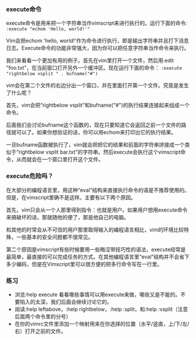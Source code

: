 ### execute命令

execute命令是用来把一个字符串当作vimscript来进行执行的。运行下面的命令:
`:execute "echom 'Hello, world!'"`

Vim会把echom 'hello, world!'作为命令进行执行，即是输出字符串并且打下消息日志。Execute命令的功能非常强大，因为你可以把任意字符串当作命令来执行。

我们来看看一个更加有用的例子。首先在vim里打开一个文件，然后用:edit "foo.txt"，在当前窗口打开另外一个缓冲区。现在运行下面的命令：
`:execute "rightbelow vsplit " . bufname("#")`
     
vim会在第二个文件的右边分出一个窗口，并在里面打开第一个文件。究竟是发生了什么呢？
     
首先，vim会把“rightbelow vsplit”和bufname("#")的执行结果连接起来组成一个命令。
     
后面我们会讨论bufname这个函数的，现在只要知道它会返回之前一个文件的路径就可以了。如果你想验证的话，你可以用echom来打印出它的执行结果。
     
一旦bufname函数被执行了，vim就会把把它的结果和前面的字符串拼接成一个类似于“rightbelow vsplit bar.txt”的字符串。然后execute会执行这个vimscript命令，从而就会在一个窗口里打开这个文件。

### execute危险吗？

在大部分的编程语言里，用这种“eval”结构来直接执行命令的语是不推荐使用的。但是，在vimscript里确不是这样。主要有以下两个原因。
     
首先，vim只会从一个人那里得到指令：也就是用户。如果用户想用execute命令来搞破坏的话，那就随他的便了，那是他自己的电脑。

和其他的时常会从不可信的用户那里取得输入的编程语言相比，vim的环境比较特殊，一些基本的安全问题都不很常见。

第二个原因是vimscript有些时候要用一些晦涩带技巧性的语法，execute经常是最简单，最直接的可以完成任务的方式。在其他编程语言里“eval”结构并不会省下多少编码，但是在Vimscript里可以很方便的把多行命令写在一行里。

### 练习

- 浏览:help execute 看看哪些事情可以用execute来做，哪些又是不能的。不要陷入的太深，我们后面会继续讨论它的。
- 阅读:help leftabove，:help rightbelow，:help :split，和:help :vsplit（注意后面两个命令里的分号）
- 在你的vimrc文件里添加一个映射用来在你选择的位置（水平/竖直，上/下/左/右）打开之前的文件。

